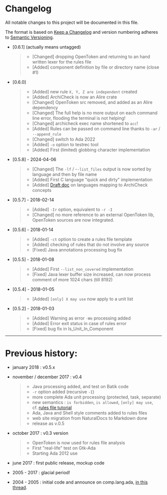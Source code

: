 <!-- omit from toc -->
# Changelog

All notable changes to this project will be documented in this file.

The format is based on [Keep a Changelog](http://keepachangelog.com/en/1.1.0/)
and version numbering adheres to [Semantic Versioning](http://semver.org/spec/v2.0.0.html).

- [0.6.1] (actually means untagged)
  > - [Changed] dropping OpenToken and returning to an hand written lexer for the rules file
  > - [Added] component definition by file or directory name (close #1)

- [0.6.0]
  > - [Added] new rule `X, Y, Z are independent` created
  > - [Added] ArchiCheck is now an Alire crate
  > - [Changed] OpenToken src removed, and added as an Alire dependency
  > - [Changed] The full help is no more output on each command line error, flooding the terminal is not helping!
  > - [Changed] archicheck exec name shortened to `acc`!
  > - [Added] Rules can be passed on command line thanks to `-ar` / `--append_rule` 
  > - [Changed] switch to Ada 2022
  > - [Added] `-o` option to testrec tool
  > - [Added] First (limited) globbing character implementation
  
- [0.5.8] - 2024-04-06
  > - [Changed] The `-lf` / -`-list_files` output is now sorted by language and then by file name
  > - [Added] First C language "quick and dirty" implementation
  > - [Added] [Draft doc](languages_concepts.md) on languages mapping to ArchiCheck concepts
  
- [0.5.7] - 2018-02-14
  > - [Added] `-Ir` option, equivalent to `-r -I`
  > - [Changed] no more reference to an external OpenToken lib, OpenToken sources are now integrated.

- [0.5.6] - 2018-01-14
  > - [Added] `-ct` option to create a rules file template 
  > - [Added] checking of rules that do not involve any source
  > - [Fixed] Java annotations processing bug fix

- [0.5.5] - 2018-01-08
  > - [Added] First `--list_non_covered` implementation
  > - [Fixed] Java lexer buffer size increased, can now process comment of more 1024 chars (till 8192)

- [0.5.4] - 2018-01-05
  > - [Added] `[only] X may use` now apply to a unit list

- [0.5.2] - 2018-01-03
  > - [Added] Warning as error `-We` processing added
  > - [Added] Error exit status in case of rules error
  > - [Fixed] bug fix in Is_Unit_In_Component

---

# Previous history:

- january 2018 : v0.5.x  

- november / december 2017 : v0.4
  >  - Java processing added, and test on Batik code
  >  - `-r` option added (recursive `-I`) 
  >  - more complete Ada unit processing (protected, task, separate)
  >  - new semantics : `is forbidden`, `is allowed`, `[only] may use`,  
  >    cf. [rules file tutorial](rules.md)
  >  - Ada, Java and Shell style comments added to rules files
  >  - web site migration from NaturalDocs to Markdown done
  >  - release as v.0.5  
- october 2017  : v0.3 version
  >  - OpenToken is now used for rules file analysis
  >  - First "real-life" test on Gtk-Ada
  >  - Starting Ada 2012 use
- june 2017     : first public release, mockup code 
- 2005 - 2017   : glacial period!
- 2004 - 2005   : initial code and announce on comp.lang.ada, [in this thread](http://groups.google.com/group/comp.lang.ada/browse_thread/thread/4a195a443fce793e/41bb2cb527464bab?q=comp.lang.ada+example+of+layered+software#41bb2cb527464bab).
